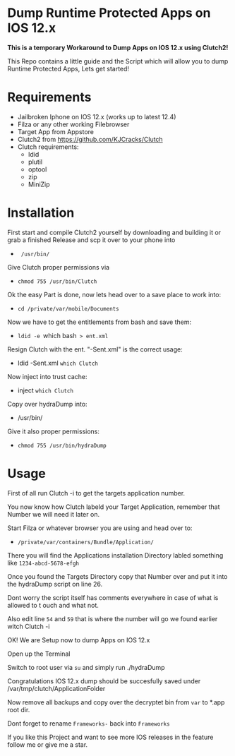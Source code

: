 # Dump Runtime Protected Apps on IOS 12.x

<strong>This is a temporary Workaround to Dump Apps on IOS 12.x using Clutch2!</strong>

This Repo contains a little guide and the Script which will allow you to dump Runtime Protected Apps, Lets get started!

# Requirements

- Jailbroken Iphone on IOS 12.x (works up to latest 12.4)
- Filza or any other working Filebrowser
- Target App from Appstore
- Clutch2 from https://github.com/KJCracks/Clutch
- Clutch requirements:
  - ldid
  - plutil																																						
  - optool																																				
  - zip																																						
  - MiniZip

# Installation

First start and compile Clutch2 yourself by downloading and building it or grab a finished Release and scp it over to your phone into 
- ` /usr/bin/`

Give Clutch proper permissions via 
- `chmod 755 /usr/bin/Clutch`

Ok the easy Part is done, now lets head over to a save place to work into:
- `cd /private/var/mobile/Documents`

Now we have to get the entitlements from bash and save them:
- `ldid -e `which bash` > ent.xml`

Resign Clutch with the ent. "-Sent.xml" is the correct usage:
- ldid -Sent.xml `which Clutch`

Now inject into trust cache:
- inject `which Clutch`

Copy over hydraDump into:
- /usr/bin/

Give it also proper permissions:
- `chmod 755 /usr/bin/hydraDump`

# Usage

First of all run Clutch -i to get the targets application number.

You now know how Clutch labeld your Target Application, remember that Number we will need it later on.

Start Filza or whatever browser you are using and head over to: 
- `/private/var/containers/Bundle/Application/`

There you will find the Applications installation Directory labled something like `1234-abcd-5678-efgh`

Once you found the Targets Directory copy that Number over and put it into the hydraDump script on line 26.

Dont worry the script itself has comments everywhere in case of what is allowed to t ouch and what not.

Also edit line `54` and `59` that is where the number will go we found earlier witch Clutch -i

OK! We are Setup now to dump Apps on IOS 12.x

Open up the Terminal

Switch to root user via `su` and simply run ./hydraDump

Congratulations IOS 12.x dump should be succesfully saved under /var/tmp/clutch/ApplicationFolder

Now remove all backups and copy over the decryptet bin from `var` to *.app root dir.

Dont forget to rename `Frameworks-` back into `Frameworks`

If you like this Project and want to see more IOS releases in the feature follow me or give me a star.

